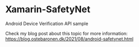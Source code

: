 # Xamarin-SafetyNet
Android Device Verification API sample

Check my blog post about this topic for more information:
https://blog.ostebaronen.dk/2021/08/android-safetynet.html
